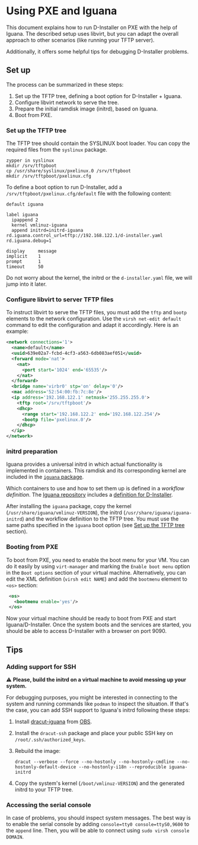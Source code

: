 # Using PXE and Iguana

This document explains how to run D-Installer on PXE with the help of Iguana. The described setup
uses libvirt, but you can adapt the overall approach to other scenarios (like running your TFTP
server).

Additionally, it offers some helpful tips for debugging D-Installer problems.

## Set up

The process can be summarized in these steps:

1. Set up the TFTP tree, defining a boot option for D-Installer + Iguana.
2. Configure libvirt network to serve the tree.
3. Prepare the initial ramdisk image (initrd), based on Iguana.
4. Boot from PXE.

### Set up the TFTP tree

The TFTP tree should contain the SYSLINUX boot loader. You can copy the required files from the
`syslinux` package.

    zypper in syslinux
    mkdir /srv/tftpboot
    cp /usr/share/syslinux/pxelinux.0 /srv/tftpboot
    mkdir /srv/tftpboot/pxelinux.cfg

To define a boot option to run D-Installer, add a `/srv/tftpboot/pxelinux.cfg/default` file with the
following content:

```
default iguana

label iguana
  ipappend 2
  kernel vmlinuz-iguana
  append initrd=initrd-iguana rd.iguana.control_url=tftp://192.168.122.1/d-installer.yaml rd.iguana.debug=1

display		message
implicit	1
prompt		1
timeout		50
```

Do not worry about the kernel, the initrd or the `d-installer.yaml` file, we will jump into it
later.

### Configure libvirt to server TFTP files

To instruct libvirt to serve the TFTP files, you must add the `tftp` and `bootp` elements to the
network configuration. Use the `virsh net-edit default` command to edit the configuration and adapt
it accordingly. Here is an example:

```xml
<network connections='1'>
  <name>default</name>
  <uuid>639e02a7-fcbd-4cf3-a563-6db083aef051</uuid>
  <forward mode='nat'>
    <nat>
      <port start='1024' end='65535'/>
    </nat>
  </forward>
  <bridge name='virbr0' stp='on' delay='0'/>
  <mac address='52:54:00:fb:7c:8e'/>
  <ip address='192.168.122.1' netmask='255.255.255.0'>
    <tftp root='/srv/tftpboot'/>
    <dhcp>
      <range start='192.168.122.2' end='192.168.122.254'/>
      <bootp file='pxelinux.0'/>
    </dhcp>
  </ip>
</network>
```

### initrd preparation

Iguana provides a universal initrd in which actual functionality is implemented in containers. This
ramdisk and its corresponding kernel are included in the [`iguana`
package](https://build.opensuse.org/package/show/home:oholecek:iguana/iguana).

Which containers to use and how to set them up is defined in a *workflow definition*. The [Iguana
repository](https://github.com/openSUSE/iguana) includes a [definition for
D-Installer](https://github.com/openSUSE/iguana/blob/main/iguana-workflow/examples/d-installer.yaml).

After installing the `iguana` package, copy the kernel (`/usr/share/iguana/vmlinuz-VERSION`), the
initrd (`/usr/share/iguana/iguana-initrd`) and the workflow definition to the TFTP tree. You must
use the same paths specified in the `ìguana` boot option (see [Set up the TFTP
tree](#set-up-the-tftp-tree) section).

### Booting from PXE

To boot from PXE, you need to enable the boot menu for your VM. You can do it easily by using
`virt-manager` and marking the `Enable boot menu` option in the `Boot options` section of your
virtual machine. Alternatively, you can edit the XML definition (`virsh edit NAME`) and add the `bootmenu`
element to `<os>` section:

```xml
 <os>
   <bootmenu enable='yes'/>
 </os>
```

Now your virtual machine should be ready to boot from PXE and start Iguana/D-Installer. Once the
system boots and the services are started, you should be able to access D-Installer with a browser
on port 9090.

## Tips

### Adding support for SSH

:warning: **Please, build the initrd on a virtual machine to avoid messing up your system.**

For debugging purposes, you might be interested in connecting to the system and running commands
like `podman` to inspect the situation. If that's the case, you can add SSH support to Iguana's
initrd following these steps:

1. Install [dracut-iguana](https://github.com/openSUSE/iguana/tree/main/dracut-iguana) from
[OBS](https://build.opensuse.org/package/show/home:oholecek:iguana/dracut-iguana).

2. Install the `dracut-ssh` package and place your public SSH key on `/root/.ssh/authorized_keys`.

3. Rebuild the image:

       dracut --verbose --force --no-hostonly --no-hostonly-cmdline --no-hostonly-default-device --no-hostonly-i18n --reproducible iguana-initrd

4. Copy the system's kernel (`/boot/vmlinuz-VERSION`) and the generated initrd to your TFTP tree.

### Accessing the serial console

In case of problems, you should inspect system messages. The best way is to enable the serial
console by adding `console=tty0 console=ttyS0,9600` to the `append` line. Then, you will be able to
connect using `sudo virsh console DOMAIN`.
